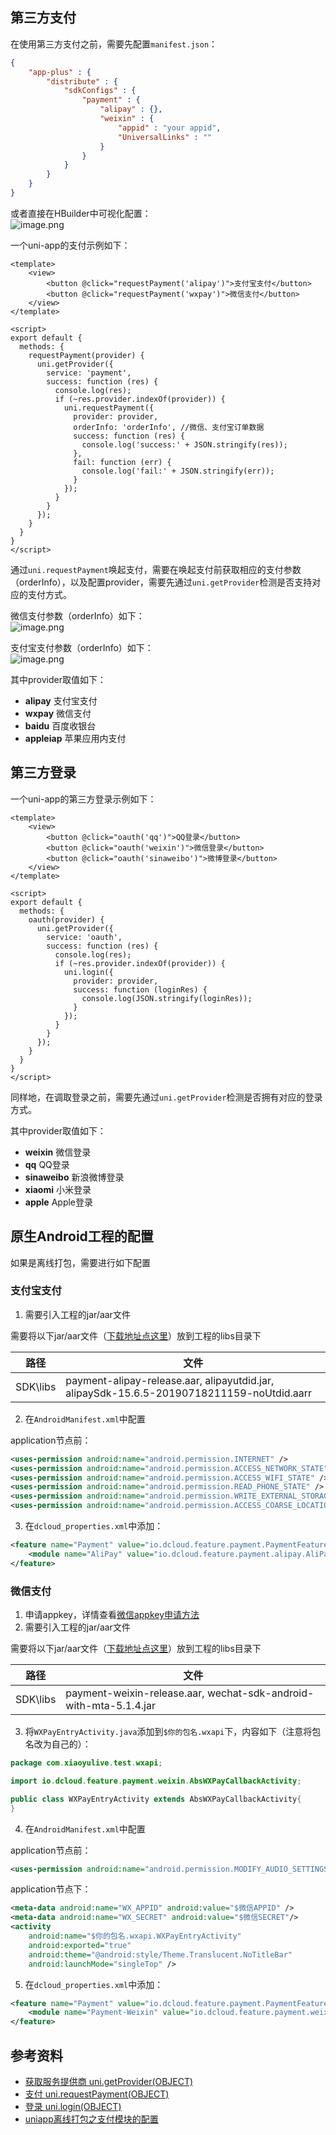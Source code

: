 <a name="46149248"></a>
## 第三方支付
在使用第三方支付之前，需要先配置`manifest.json`：
```json
{
    "app-plus" : {
        "distribute" : {
            "sdkConfigs" : {
                "payment" : {
                    "alipay" : {},
                    "weixin" : {
                        "appid" : "your appid",
                        "UniversalLinks" : ""
                    }
                }
            }
        }
    }
}
```

或者直接在HBuilder中可视化配置：<br />![image.png](https://cdn.nlark.com/yuque/0/2022/png/2213540/1671086155963-b36708ae-30e6-4634-b6a6-fad493e0a6c7.png#averageHue=%23fbf5e4&clientId=ud1939f76-ae5c-4&from=paste&height=349&id=u691ea161&originHeight=349&originWidth=611&originalType=binary&ratio=1&rotation=0&showTitle=false&size=26449&status=done&style=none&taskId=u7f76b784-5746-4935-80f8-db53a5f3bd6&title=&width=611)

一个uni-app的支付示例如下：
```vue
<template>
	<view>
		<button @click="requestPayment('alipay')">支付宝支付</button>
		<button @click="requestPayment('wxpay')">微信支付</button>
	</view>
</template>

<script>
export default {
  methods: {
    requestPayment(provider) {
      uni.getProvider({
        service: 'payment',
        success: function (res) {
          console.log(res);
          if (~res.provider.indexOf(provider)) {
            uni.requestPayment({
              provider: provider,
              orderInfo: 'orderInfo', //微信、支付宝订单数据
              success: function (res) {
                console.log('success:' + JSON.stringify(res));
              },
              fail: function (err) {
                console.log('fail:' + JSON.stringify(err));
              }
            });
          }
        }
      });
    }
  }
}
</script>
```

通过`uni.requestPayment`唤起支付，需要在唤起支付前获取相应的支付参数（orderInfo），以及配置provider，需要先通过`uni.getProvider`检测是否支持对应的支付方式。

微信支付参数（orderInfo）如下：<br />![image.png](https://cdn.nlark.com/yuque/0/2022/png/2213540/1671086175853-382753e2-ec67-44ab-9492-4009945f83f6.png#averageHue=%23fbf9f9&clientId=ud1939f76-ae5c-4&from=paste&height=254&id=ueed43a01&originHeight=254&originWidth=565&originalType=binary&ratio=1&rotation=0&showTitle=false&size=29880&status=done&style=none&taskId=ud10b0837-ee1b-4dbe-bc32-d7e4caf8a3a&title=&width=565)

支付宝支付参数（orderInfo）如下：<br />![image.png](https://cdn.nlark.com/yuque/0/2022/png/2213540/1671086228958-0c4d6912-3619-4a5d-bfa5-80b0c1a2dcf5.png#averageHue=%23f9f5f5&clientId=ud1939f76-ae5c-4&from=paste&height=109&id=uc86c6eda&originHeight=109&originWidth=736&originalType=binary&ratio=1&rotation=0&showTitle=false&size=50472&status=done&style=none&taskId=u240f610a-f2c2-42a9-9893-449666b2341&title=&width=736)

其中provider取值如下：

- **alipay** 支付宝支付
- **wxpay** 微信支付
- **baidu** 百度收银台
- **appleiap** 苹果应用内支付

<a name="0f004c4c"></a>
## 第三方登录
一个uni-app的第三方登录示例如下：
```vue
<template>
	<view>
		<button @click="oauth('qq')">QQ登录</button>
		<button @click="oauth('weixin')">微信登录</button>
		<button @click="oauth('sinaweibo')">微博登录</button>
	</view>
</template>

<script>
export default {
  methods: {
    oauth(provider) {
      uni.getProvider({
        service: 'oauth',
        success: function (res) {
          console.log(res);
          if (~res.provider.indexOf(provider)) {
            uni.login({
              provider: provider,
              success: function (loginRes) {
                console.log(JSON.stringify(loginRes));
              }
            });
          }
        }
      });
    }
  }
}
</script>
```

同样地，在调取登录之前，需要先通过`uni.getProvider`检测是否拥有对应的登录方式。

其中provider取值如下：

- **weixin** 微信登录
- **qq** QQ登录
- **sinaweibo** 新浪微博登录
- **xiaomi** 小米登录
- **apple** Apple登录

<a name="ac8d6dc8"></a>
## 原生Android工程的配置

如果是离线打包，需要进行如下配置
<a name="e3b2064e"></a>
### 支付宝支付

1. 需要引入工程的jar/aar文件

需要将以下jar/aar文件（[下载地址点这里](https://nativesupport.dcloud.net.cn/AppDocs/download/android)）放到工程的libs目录下

| 路径 | 文件 |
| --- | --- |
| SDK\\libs | payment-alipay-release.aar, alipayutdid.jar, alipaySdk-15.6.5-20190718211159-noUtdid.aarr |


2. 在`AndroidManifest.xml`中配置

application节点前：
```xml
<uses-permission android:name="android.permission.INTERNET" />
<uses-permission android:name="android.permission.ACCESS_NETWORK_STATE" />
<uses-permission android:name="android.permission.ACCESS_WIFI_STATE" />
<uses-permission android:name="android.permission.READ_PHONE_STATE" />
<uses-permission android:name="android.permission.WRITE_EXTERNAL_STORAGE" />
<uses-permission android:name="android.permission.ACCESS_COARSE_LOCATION" />
```

3. 在`dcloud_properties.xml`中添加：
```xml
<feature name="Payment" value="io.dcloud.feature.payment.PaymentFeatureImpl">
    <module name="AliPay" value="io.dcloud.feature.payment.alipay.AliPay"/>
</feature>
```

<a name="bffe28c8"></a>
### 微信支付

1. 申请appkey，详情查看[微信appkey申请方法](http://ask.dcloud.net.cn/article/208)
2. 需要引入工程的jar/aar文件

需要将以下jar/aar文件（[下载地址点这里](https://nativesupport.dcloud.net.cn/AppDocs/download/android)）放到工程的libs目录下

| 路径 | 文件 |
| --- | --- |
| SDK\\libs | payment-weixin-release.aar, wechat-sdk-android-with-mta-5.1.4.jar |


3. 将`WXPayEntryActivity.java`添加到`$你的包名.wxapi`下，内容如下（注意将包名改为自己的）：
```java
package com.xiaoyulive.test.wxapi;

import io.dcloud.feature.payment.weixin.AbsWXPayCallbackActivity;

public class WXPayEntryActivity extends AbsWXPayCallbackActivity{
}
```

4. 在`AndroidManifest.xml`中配置

application节点前：
```xml
<uses-permission android:name="android.permission.MODIFY_AUDIO_SETTINGS"/>
```

application节点下：
```xml
<meta-data android:name="WX_APPID" android:value="$微信APPID" />
<meta-data android:name="WX_SECRET" android:value="$微信SECRET"/>
<activity
    android:name="$你的包名.wxapi.WXPayEntryActivity"
    android:exported="true"
    android:theme="@android:style/Theme.Translucent.NoTitleBar"
    android:launchMode="singleTop" />
```

5. 在`dcloud_properties.xml`中添加：
```xml
<feature name="Payment" value="io.dcloud.feature.payment.PaymentFeatureImpl">
    <module name="Payment-Weixin" value="io.dcloud.feature.payment.weixin.WeiXinPay"/>
</feature>
```

<a name="35808e79"></a>
## 参考资料

- [获取服务提供商 uni.getProvider(OBJECT)](https://uniapp.dcloud.io/api/plugins/provider)
- [支付 uni.requestPayment(OBJECT)](https://uniapp.dcloud.io/api/plugins/payment)
- [登录 uni.login(OBJECT)](https://uniapp.dcloud.io/api/plugins/login?id=login)
- [uniapp离线打包之支付模块的配置](https://nativesupport.dcloud.net.cn/AppDocs/usemodule/androidModuleConfig/pay)

